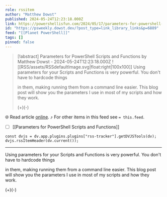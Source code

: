 ```yaml
---
role: rssitem
author: "Matthew Dowst"
published: 2024-05-24T12:23:18.000Z
link: https://powershellisfun.com/2024/05/17/parameters-for-powershell-scripts-and-functions/
id: "https://psweekly.dowst.dev/?post_type=link_library_links&p=6889"
feed: "[[Planet PowerShell]]"
tags: []
pinned: false
---
```


> [!abstract] Parameters for PowerShell Scripts and Functions by Matthew Dowst - 2024-05-24T12:23:18.000Z
> ![[RSS/assets/RSSdefaultImage.svg|float:right|100x100]] Using parameters for your Scripts and Functions is very powerful. You don't have to hardcode things
> 
> in them, making running them from a command line easier. This blog post will show you the parameters I use in most of my scripts and how they work.
> 
> (+)(-)

🌐 Read article [online](https://powershellisfun.com/2024/05/17/parameters-for-powershell-scripts-and-functions/). ⤴ For other items in this feed see `= this.feed`.

- [ ] [[Parameters for PowerShell Scripts and Functions]]

~~~dataviewjs
const dvjs = dv.app.plugins.plugins["rss-tracker"].getDVJSTools(dv);
dvjs.rssItemHeader(dv.current());
~~~

- - -
Using parameters for your Scripts and Functions is very powerful. You don't have to hardcode things

in them, making running them from a command line easier. This blog post will show you the parameters I use in most of my scripts and how they work.

(+)(-)